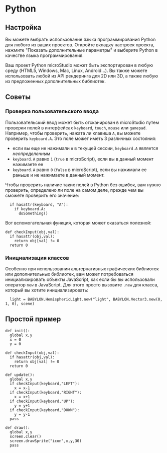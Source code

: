 # Python

## Настройка

Вы можете выбрать использование языка программирования Python для любого из ваших проектов. Откройте вкладку настроек проекта, нажмите "Показать дополнительные параметры" и выберите Python в качестве языка программирования.

Ваш проект Python microStudio может быть экспортирован в любую среду (HTML5, Windows, Mac, Linux, Android...). Вы также можете использовать любой из API рендеринга для 2D или 3D, а также любую из предложенных дополнительных библиотек.

## Советы

### Проверка пользовательского ввода

Пользовательский ввод может быть отсканирован в microStudio путем проверки полей в интерфейсах `keyboard`, `touch`, `mouse` или `gamepad`. Например, чтобы проверить, нажата ли клавиша `A`, вы можете проверить `keyboard.A`. Это поле может иметь 3 различных состояния:
* если вы еще не нажимали `A` в текущей сессии, `keyboard.A` является *неопределенным*
* `keyboard.A` равно `1` (`true` в microScript), если вы в данный момент нажимаете ее
* `keyboard.A` равно `0` (`false` в microScript), если вы нажимали ее раньше и не нажимаете в данный момент.

Чтобы проверить наличие таких полей в Python без ошибок, вам нужно проверить, определено ли поле на самом деле, прежде чем вы сможете проверить его значение:

```
  if hasattr(keyboard, "A"):
    if keyboard.A:
      doSomething()
```

Вот вспомогательная функция, которая может оказаться полезной:

```
def checkInput(obj,val):
  if hasattr(obj,val):
    return obj[val] != 0
  return 0
```

### Инициализация классов

Особенно при использовании альтернативных графических библиотек или дополнительных библиотек, вам может потребоваться
инициализировать объекты JavaScript, как если бы вы использовали оператор `new` в JavaScript.
Для этого просто вызовите `.new` для класса, который вы хотите инициализировать:

```
  light = BABYLON.HemisphericLight.new("light", BABYLON.Vector3.new(0, 1, 0), scene)
```

## Простой пример


```
def init():
  global x,y
  x = 0
  y = 0

def checkInput(obj,val):
  if hasattr(obj,val):
    return obj[val] != 0
  return 0

def update():
  global x,y
  if checkInput(keyboard,"LEFT"):
    x = x-1
  if checkInput(keyboard,"RIGHT"):
    x = x+1
  if checkInput(keyboard,"UP"):
    y = y+1
  if checkInput(keyboard,"DOWN"):
    y = y-1
  pass

def draw():
  global x,y
  screen.clear()
  screen.drawSprite("icon",x,y,30)
  pass
```